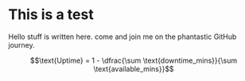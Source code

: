 # This is a test

Hello stuff is written here. come and join me on the phantastic GitHub journey.

```math
\text{Uptime} = 1 - \dfrac{\sum \text{downtime_mins}}{\sum \text{available_mins}}
```
